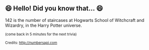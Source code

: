 ## 😄 Hello! Did you know that... 😄
142 is the number of staircases at Hogwarts School of Witchcraft and Wizardry, in the Harry Potter universe.

<sup>(come back in 5 minutes for the next trivia)</sup>


<sup>Credits: http://numbersapi.com</sup>
